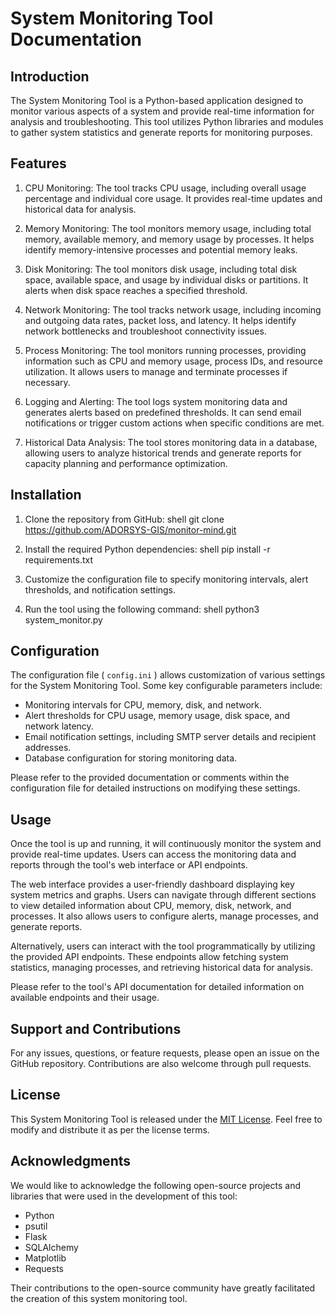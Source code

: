# System Monitoring Tool Documentation

## Introduction
The System Monitoring Tool is a Python-based application designed to monitor various aspects of a system and provide real-time information for analysis and troubleshooting. This tool utilizes Python libraries and modules to gather system statistics and generate reports for monitoring purposes.

## Features
1. CPU Monitoring: The tool tracks CPU usage, including overall usage percentage and individual core usage. It provides real-time updates and historical data for analysis.

2. Memory Monitoring: The tool monitors memory usage, including total memory, available memory, and memory usage by processes. It helps identify memory-intensive processes and potential memory leaks.

3. Disk Monitoring: The tool monitors disk usage, including total disk space, available space, and usage by individual disks or partitions. It alerts when disk space reaches a specified threshold.

4. Network Monitoring: The tool tracks network usage, including incoming and outgoing data rates, packet loss, and latency. It helps identify network bottlenecks and troubleshoot connectivity issues.

5. Process Monitoring: The tool monitors running processes, providing information such as CPU and memory usage, process IDs, and resource utilization. It allows users to manage and terminate processes if necessary.

6. Logging and Alerting: The tool logs system monitoring data and generates alerts based on predefined thresholds. It can send email notifications or trigger custom actions when specific conditions are met.

7. Historical Data Analysis: The tool stores monitoring data in a database, allowing users to analyze historical trends and generate reports for capacity planning and performance optimization.

## Installation
1. Clone the repository from GitHub:
shell
   git clone https://github.com/ADORSYS-GIS/monitor-mind.git
2. Install the required Python dependencies:
shell
   pip install -r requirements.txt
3. Customize the configuration file to specify monitoring intervals, alert thresholds, and notification settings.

4. Run the tool using the following command:
shell
   python3 system_monitor.py
## Configuration
The configuration file ( `config.ini` ) allows customization of various settings for the System Monitoring Tool. Some key configurable parameters include:

- Monitoring intervals for CPU, memory, disk, and network.
- Alert thresholds for CPU usage, memory usage, disk space, and network latency.
- Email notification settings, including SMTP server details and recipient addresses.
- Database configuration for storing monitoring data.

Please refer to the provided documentation or comments within the configuration file for detailed instructions on modifying these settings.

## Usage
Once the tool is up and running, it will continuously monitor the system and provide real-time updates. Users can access the monitoring data and reports through the tool's web interface or API endpoints.

The web interface provides a user-friendly dashboard displaying key system metrics and graphs. Users can navigate through different sections to view detailed information about CPU, memory, disk, network, and processes. It also allows users to configure alerts, manage processes, and generate reports.

Alternatively, users can interact with the tool programmatically by utilizing the provided API endpoints. These endpoints allow fetching system statistics, managing processes, and retrieving historical data for analysis.

Please refer to the tool's API documentation for detailed information on available endpoints and their usage.

## Support and Contributions
For any issues, questions, or feature requests, please open an issue on the GitHub repository. Contributions are also welcome through pull requests.

## License
This System Monitoring Tool is released under the [MIT License](https://opensource.org/licenses/MIT). Feel free to modify and distribute it as per the license terms.

## Acknowledgments
We would like to acknowledge the following open-source projects and libraries that were used in the development of this tool:
- Python
- psutil
- Flask
- SQLAlchemy
- Matplotlib
- Requests

Their contributions to the open-source community have greatly facilitated the creation of this system monitoring tool.
